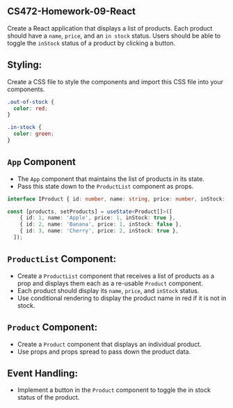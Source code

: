 ## CS472-Homework-09-React
Create a React application that displays a list of products. Each product should have a `name`, `price`, and an `in stock` status. Users should be able to toggle the `inStock` status of a product by clicking a button.

## Styling:
Create a CSS file to style the components and import this CSS file into your components.
```css
.out-of-stock {
  color: red;
}

.in-stock {
  color: green;
}
```
## `App` Component
* The `App` component that maintains the list of products in its state.
* Pass this state down to the `ProductList` component as props.
```typescript
interface IProduct { id: number, name: string, price: number, inStock: boolean; };

const [products, setProducts] = useState<Product[]>([
    { id: 1, name: 'Apple', price: 1, inStock: true },
    { id: 2, name: 'Banana', price: 1, inStock: false },
    { id: 3, name: 'Cherry', price: 2, inStock: true },
  ]);
```
## `ProductList` Component:
* Create a `ProductList` component that receives a list of products as a prop and displays them each as a re-usable `Product` component.
* Each product should display its `name`, `price`, and `inStock` status.
* Use conditional rendering to display the product name in red if it is not in stock.

## `Product` Component:
* Create a `Product` component that displays an individual product.
* Use props and props spread to pass down the product data.
  
## Event Handling:
* Implement a button in the `Product` component to toggle the in stock status of the product.

